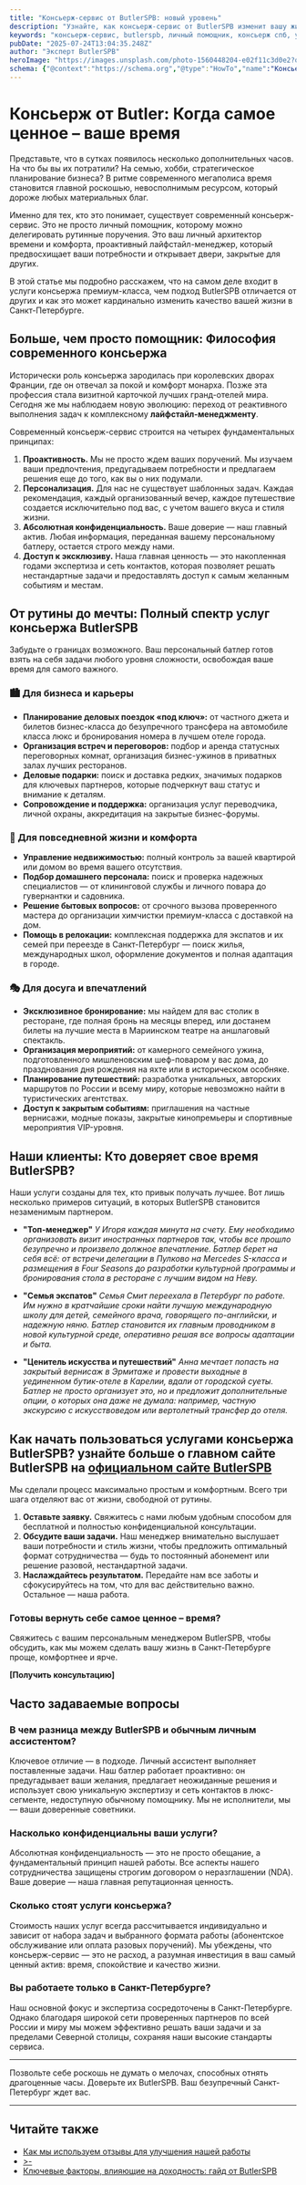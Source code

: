```yaml
---
title: "Консьерж-сервис от ButlerSPB: новый уровень"
description: "Узнайте, как консьерж-сервис от ButlerSPB изменит вашу жизнь. Мы решаем любые задачи: от бронирования столика до организации мероприятий. Доверьте рутину нам!"
keywords: "консьерж-сервис, butlerspb, личный помощник, консьерж спб, услуги консьержа, лайфстайл менеджмент"
pubDate: "2025-07-24T13:04:35.248Z"
author: "Эксперт ButlerSPB"
heroImage: "https://images.unsplash.com/photo-1560448204-e02f11c3d0e2?q=80&w=2070&auto=format&fit=crop"
schema: {"@context":"https://schema.org","@type":"HowTo","name":"Консьерж-сервис от ButlerSPB: новый уровень","description":"Узнайте, как консьерж-сервис от ButlerSPB изменит вашу жизнь. Мы решаем любые задачи: от бронирования столика до организации мероприятий. Доверьте рутину нам!","image":{"@type":"ImageObject","url":"https://images.unsplash.com/photo-1560448204-e02f11c3d0e2?q=80&w=2070&auto=format&fit=crop"},"aggregateRating":{"@type":"AggregateRating","ratingValue":"5.0","reviewCount":481,"bestRating":"5","worstRating":"1"},"publisher":{"@type":"Organization","name":"Блог ButlerSPB","logo":{"@type":"ImageObject","url":"https://butlerspb-blog.netlify.app/favicon.ico"}},"mainEntityOfPage":{"@type":"WebPage","@id":"https://butlerspb-blog.netlify.app/blog/konserzh-ot-batlera/"}}
---
```

# Консьерж от Butler: Когда самое ценное – ваше время

Представьте, что в сутках появилось несколько дополнительных часов. На что бы вы их потратили? На семью, хобби, стратегическое планирование бизнеса? В ритме современного мегаполиса время становится главной роскошью, невосполнимым ресурсом, который дороже любых материальных благ.

Именно для тех, кто это понимает, существует современный консьерж-сервис. Это не просто личный помощник, которому можно делегировать рутинные поручения. Это ваш личный архитектор времени и комфорта, проактивный лайфстайл-менеджер, который предвосхищает ваши потребности и открывает двери, закрытые для других.

В этой статье мы подробно расскажем, что на самом деле входит в услуги консьержа премиум-класса, чем подход ButlerSPB отличается от других и как это может кардинально изменить качество вашей жизни в Санкт-Петербурге.

## Больше, чем просто помощник: Философия современного консьержа

Исторически роль консьержа зародилась при королевских дворах Франции, где он отвечал за покой и комфорт монарха. Позже эта профессия стала визитной карточкой лучших гранд-отелей мира. Сегодня же мы наблюдаем новую эволюцию: переход от реактивного выполнения задач к комплексному **лайфстайл-менеджменту**.

Современный консьерж-сервис строится на четырех фундаментальных принципах:

1.  **Проактивность.** Мы не просто ждем ваших поручений. Мы изучаем ваши предпочтения, предугадываем потребности и предлагаем решения еще до того, как вы о них подумали.
2.  **Персонализация.** Для нас не существует шаблонных задач. Каждая рекомендация, каждый организованный вечер, каждое путешествие создается исключительно под вас, с учетом вашего вкуса и стиля жизни.
3.  **Абсолютная конфиденциальность.** Ваше доверие — наш главный актив. Любая информация, переданная вашему персональному батлеру, остается строго между нами.
4.  **Доступ к эксклюзиву.** Наша главная ценность — это накопленная годами экспертиза и сеть контактов, которая позволяет решать нестандартные задачи и предоставлять доступ к самым желанным событиям и местам.

## От рутины до мечты: Полный спектр услуг консьержа ButlerSPB

Забудьте о границах возможного. Ваш персональный батлер готов взять на себя задачи любого уровня сложности, освобождая ваше время для самого важного.

### 🏙️ Для бизнеса и карьеры

*   **Планирование деловых поездок «под ключ»:** от частного джета и билетов бизнес-класса до безупречного трансфера на автомобиле класса люкс и бронирования номера в лучшем отеле города.
*   **Организация встреч и переговоров:** подбор и аренда статусных переговорных комнат, организация бизнес-ужинов в приватных залах лучших ресторанов.
*   **Деловые подарки:** поиск и доставка редких, значимых подарков для ключевых партнеров, которые подчеркнут ваш статус и внимание к деталям.
*   **Сопровождение и поддержка:** организация услуг переводчика, личной охраны, аккредитация на закрытые бизнес-форумы.

### 🏡 Для повседневной жизни и комфорта

*   **Управление недвижимостью:** полный контроль за вашей квартирой или домом во время вашего отсутствия.
*   **Подбор домашнего персонала:** поиск и проверка надежных специалистов — от клининговой службы и личного повара до гувернантки и садовника.
*   **Решение бытовых вопросов:** от срочного вызова проверенного мастера до организации химчистки премиум-класса с доставкой на дом.
*   **Помощь в релокации:** комплексная поддержка для экспатов и их семей при переезде в Санкт-Петербург — поиск жилья, международных школ, оформление документов и полная адаптация в городе.

### 🎭 Для досуга и впечатлений

*   **Эксклюзивное бронирование:** мы найдем для вас столик в ресторане, где полная бронь на месяцы вперед, или достанем билеты на лучшие места в Мариинском театре на аншлаговый спектакль.
*   **Организация мероприятий:** от камерного семейного ужина, подготовленного мишленовским шеф-поваром у вас дома, до празднования дня рождения на яхте или в историческом особняке.
*   **Планирование путешествий:** разработка уникальных, авторских маршрутов по России и всему миру, которые невозможно найти в туристических агентствах.
*   **Доступ к закрытым событиям:** приглашения на частные вернисажи, модные показы, закрытые кинопремьеры и спортивные мероприятия VIP-уровня.

## Наши клиенты: Кто доверяет свое время ButlerSPB?

Наши услуги созданы для тех, кто привык получать лучшее. Вот лишь несколько примеров ситуаций, в которых ButlerSPB становится незаменимым партнером.

*   **"Топ-менеджер"**
    *У Игоря каждая минута на счету. Ему необходимо организовать визит иностранных партнеров так, чтобы все прошло безупречно и произвело должное впечатление. Батлер берет на себя всё: от встречи делегации в Пулково на Mercedes S-класса и размещения в Four Seasons до разработки культурной программы и бронирования стола в ресторане с лучшим видом на Неву.*

*   **"Семья экспатов"**
    *Семья Смит переехала в Петербург по работе. Им нужно в кратчайшие сроки найти лучшую международную школу для детей, семейного врача, говорящего по-английски, и надежную няню. Батлер становится их главным проводником в новой культурной среде, оперативно решая все вопросы адаптации и быта.*

*   **"Ценитель искусства и путешествий"**
    *Анна мечтает попасть на закрытый вернисаж в Эрмитаже и провести выходные в уединенном бутик-отеле в Карелии, вдали от городской суеты. Батлер не просто организует это, но и предложит дополнительные опции, о которых она даже не думала: например, частную экскурсию с искусствоведом или вертолетный трансфер до отеля.*

## Как начать пользоваться услугами консьержа ButlerSPB? узнайте больше о главном сайте ButlerSPB на <a href="https://butlerspb.ru" target="_blank" rel="nofollow">официальном сайте ButlerSPB</a>

Мы сделали процесс максимально простым и комфортным. Всего три шага отделяют вас от жизни, свободной от рутины.

1.  **Оставьте заявку.** Свяжитесь с нами любым удобным способом для бесплатной и полностью конфиденциальной консультации.
2.  **Обсудите ваши задачи.** Наш менеджер внимательно выслушает ваши потребности и стиль жизни, чтобы предложить оптимальный формат сотрудничества — будь то постоянный абонемент или решение разовой, нестандартной задачи.
3.  **Наслаждайтесь результатом.** Передайте нам все заботы и сфокусируйтесь на том, что для вас действительно важно. Остальное — наша работа.

### Готовы вернуть себе самое ценное – время?

Свяжитесь с вашим персональным менеджером ButlerSPB, чтобы обсудить, как мы можем сделать вашу жизнь в Санкт-Петербурге проще, комфортнее и ярче.

**[Получить консультацию]**

## Часто задаваемые вопросы

### В чем разница между ButlerSPB и обычным личным ассистентом?
Ключевое отличие — в подходе. Личный ассистент выполняет поставленные задачи. Наш батлер работает проактивно: он предугадывает ваши желания, предлагает неожиданные решения и использует свою уникальную экспертизу и сеть контактов в люкс-сегменте, недоступную обычному помощнику. Мы не исполнители, мы — ваши доверенные советники.

### Насколько конфиденциальны ваши услуги?
Абсолютная конфиденциальность — это не просто обещание, а фундаментальный принцип нашей работы. Все аспекты нашего сотрудничества защищены строгим договором о неразглашении (NDA). Ваше доверие — наша главная репутационная ценность.

### Сколько стоят услуги консьержа?
Стоимость наших услуг всегда рассчитывается индивидуально и зависит от набора задач и выбранного формата работы (абонентское обслуживание или оплата разовых поручений). Мы убеждены, что консьерж-сервис — это не расход, а разумная инвестиция в ваш самый ценный актив: время, спокойствие и качество жизни.

### Вы работаете только в Санкт-Петербурге?
Наш основной фокус и экспертиза сосредоточены в Санкт-Петербурге. Однако благодаря широкой сети проверенных партнеров по всей России и миру мы можем эффективно решать ваши задачи и за пределами Северной столицы, сохраняя наши высокие стандарты сервиса.

***

Позвольте себе роскошь не думать о мелочах, способных отнять драгоценные часы. Доверьте их ButlerSPB. Ваш безупречный Санкт-Петербург ждет вас.

---

## Читайте также

*   [Как мы используем отзывы для улучшения нашей работы](/blog/kak-my-ispolzuem-otzyvy-dlya-uluchsheniya-nashey-raboty/)
*   [>-](/blog/komanda-professionalov-vmesto-odnogo-cheloveka/)
*   [Ключевые факторы, влияющие на доходность: гайд от ButlerSPB](/blog/klyuchevye-faktory-vliyayuschie-na-dohodnost/)

